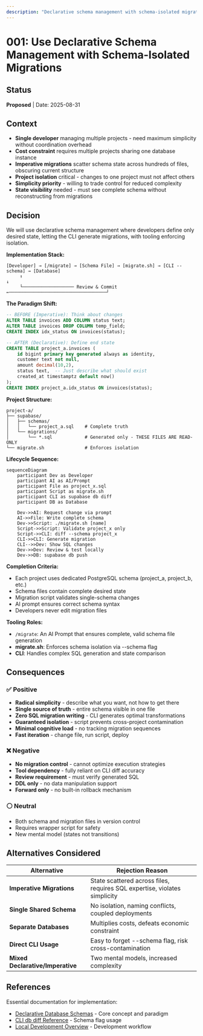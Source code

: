 ```yaml
---
description: "Declarative schema management with schema-isolated migrations for multi-project database sharing"
---
```


# 001: Use Declarative Schema Management with Schema-Isolated Migrations

## Status

**Proposed** | Date: 2025-08-31

## Context

- **Single developer** managing multiple projects - need maximum simplicity without coordination overhead
- **Cost constraint** requires multiple projects sharing one database instance
- **Imperative migrations** scatter schema state across hundreds of files, obscuring current structure
- **Project isolation** critical - changes to one project must not affect others
- **Simplicity priority** - willing to trade control for reduced complexity
- **State visibility** needed - must see complete schema without reconstructing from migrations

## Decision

We will use declarative schema management where developers define only desired state, letting the CLI generate migrations, with tooling enforcing isolation.

**Implementation Stack:**

```
[Developer] → [/migrate] → [Schema File] → [migrate.sh] → [CLI --schema] → [Database]
     ↑                                                                           ↓
     └─────────────────── Review & Commit ←────────────────────────────────────┘

```

**The Paradigm Shift:**

```sql
-- BEFORE (Imperative): Think about changes
ALTER TABLE invoices ADD COLUMN status text;
ALTER TABLE invoices DROP COLUMN temp_field;
CREATE INDEX idx_status ON invoices(status);

-- AFTER (Declarative): Define end state
CREATE TABLE project_a.invoices (
    id bigint primary key generated always as identity,
    customer text not null,
    amount decimal(10,2),
    status text,  -- Just describe what should exist
    created_at timestamptz default now()
);
CREATE INDEX project_a.idx_status ON invoices(status);

```

**Project Structure:**

```
project-a/
├── supabase/
│   ├── schemas/
│   │   └── project_a.sql    # Complete truth
│   └── migrations/
│       └── *.sql            # Generated only - THESE FILES ARE READ-ONLY
└── migrate.sh               # Enforces isolation

```

**Lifecycle Sequence:**

```mermaid
sequenceDiagram
    participant Dev as Developer
    participant AI as AI/Prompt
    participant File as project_x.sql
    participant Script as migrate.sh
    participant CLI as supabase db diff
    participant DB as Database

    Dev->>AI: Request change via prompt
    AI->>File: Write complete schema
    Dev->>Script: ./migrate.sh [name]
    Script->>Script: Validate project_x only
    Script->>CLI: diff --schema project_x
    CLI->>CLI: Generate migration
    CLI-->>Dev: Show SQL changes
    Dev->>Dev: Review & test locally
    Dev->>DB: supabase db push

```

**Completion Criteria:**

- Each project uses dedicated PostgreSQL schema (project_a, project_b, etc.)
- Schema files contain complete desired state
- Migration script validates single-schema changes
- AI prompt ensures correct schema syntax
- Developers never edit migration files

**Tooling Roles:**

- `/migrate`: An AI Prompt that ensures complete, valid schema file generation
- **migrate.sh**: Enforces schema isolation via --schema flag
- **CLI**: Handles complex SQL generation and state comparison

## Consequences

### ✅ Positive

- **Radical simplicity** - describe what you want, not how to get there
- **Single source of truth** - entire schema visible in one file
- **Zero SQL migration writing** - CLI generates optimal transformations
- **Guaranteed isolation** - script prevents cross-project contamination
- **Minimal cognitive load** - no tracking migration sequences
- **Fast iteration** - change file, run script, deploy

### ❌ Negative

- **No migration control** - cannot optimize execution strategies
- **Tool dependency** - fully reliant on CLI diff accuracy
- **Review requirement** - must verify generated SQL
- **DDL only** - no data manipulation support
- **Forward only** - no built-in rollback mechanism

### ⚪ Neutral

- Both schema and migration files in version control
- Requires wrapper script for safety
- New mental model (states not transitions)

## Alternatives Considered

| Alternative | Rejection Reason |
| --- | --- |
| **Imperative Migrations** | State scattered across files, requires SQL expertise, violates simplicity |
| **Single Shared Schema** | No isolation, naming conflicts, coupled deployments |
| **Separate Databases** | Multiplies costs, defeats economic constraint |
| **Direct CLI Usage** | Easy to forget --schema flag, risk cross-contamination |
| **Mixed Declarative/Imperative** | Two mental models, increased complexity |

## References

Essential documentation for implementation:

- [Declarative Database Schemas](https://supabase.com/docs/guides/local-development/declarative-database-schemas) - Core concept and paradigm
- [CLI db diff Reference](https://supabase.com/docs/reference/cli/supabase-db-diff) - Schema flag usage
- [Local Development Overview](https://supabase.com/docs/guides/local-development/overview) - Development workflow
